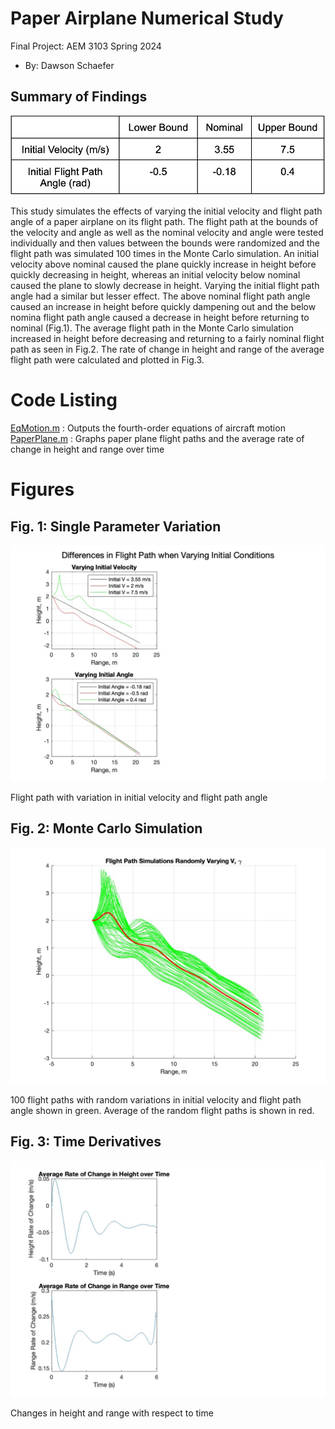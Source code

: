   # Paper Airplane Numerical Study
  Final Project: AEM 3103 Spring 2024

  - By: Dawson Schaefer

  ## Summary of Findings
  ![Table](Table.png)

  This study simulates the effects of varying the initial velocity and flight path angle of a paper airplane on its
  flight path. The flight path at the bounds of the velocity and angle as well as the nominal velocity and angle were
  tested individually and then values between the bounds were randomized and the flight path was simulated 100 times in
  the Monte Carlo simulation. An initial velocity above nominal caused the plane quickly increase in height before 
  quickly decreasing in height, whereas an initial velocity below nominal caused the plane to slowly decrease in height.
  Varying the initial flight path angle had a similar but lesser effect. The above nominal flight path angle caused an
  increase in height before quickly dampening out and the below nomina flight path angle caused a decrease in height
  before returning to nominal (Fig.1). The average flight path in the Monte Carlo simulation increased in height before decreasing
  and returning to a fairly nominal flight path as seen in Fig.2. The rate of change in height and range of the average flight
  path were calculated and plotted in Fig.3.
 
  # Code Listing
  [EqMotion.m](EqMotion.m) : Outputs the fourth-order equations of aircraft motion  
  [PaperPlane.m](PaperPlane.m) : Graphs paper plane flight paths and the average rate of change in height and range over time
  
  # Figures

  ## Fig. 1: Single Parameter Variation
  ![Plot](PlotVary.jpg)

  Flight path with variation in initial velocity and flight path angle

  ## Fig. 2: Monte Carlo Simulation
  ![Plot](PlotMonteCarlo.jpg)

  100 flight paths with random variations in initial velocity and flight path angle shown in green.
  Average of the random flight paths is shown in red.

  ## Fig. 3: Time Derivatives
  ![Plot](PlotDiffFixed.jpg)

  Changes in height and range with respect to time

